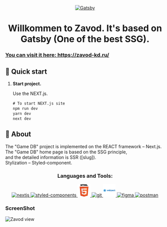 <p align="center">
  <a href="https://www.gatsbyjs.com/?utm_source=starter&utm_medium=readme&utm_campaign=minimal-starter">
    <img alt="Gatsby" src="https://www.gatsbyjs.com/Gatsby-Monogram.svg" width="60" />
  </a>
</p>
<h1 align="center">
 Willkommen to Zavod. It's based on Gatsby (One of the best SSG).
</h1>
<h3>
 <a href="https://zavod-kd.ru/">
    You can visit it here: https://zavod-kd.ru/
  </a>
</h3>

## 🚀 Quick start

1.  **Start project.**

    Use the NEXT.js.

    ```shell
    # To start NEXT.js site
    npm run dev
    yarn dev
    next dev
    ```

## 📌 About

The "Game DB" project is implemented on the REACT framework – Next.js.</br>
The "Game DB" home page is based on the SSG principle,</br>
and the detailed information is SSR ([slug]).</br>
Stylization – Styled-component.</br>

<h3 align="center">Languages and Tools:</h3>
            <p align="center">
  <a href="https://nextjs.org/" target="_blank" rel="noreferrer">
                    <img
                        src="https://cdn.worldvectorlogo.com/logos/nextjs-2.svg"
                        alt="nextjs"
                        width="40"
                        height="40"
                    />
                </a>

<a href="https://www.styled-components.com" rel="nofollow">
                    <img
                        alt="styled-components"
                        src="https://raw.githubusercontent.com/styled-components/brand/master/styled-components.png"
                        height="40px"
                        style="max-width: 100%"
                    />
                </a>

   <a href="https://www.w3.org/html/" target="_blank" rel="noreferrer">
                    <img
                        src="https://raw.githubusercontent.com/devicons/devicon/master/icons/html5/html5-original-wordmark.svg"
                        alt="html5"
                        width="40"
                        height="40"
                    />
                </a>
 
  
   <a href="https://git-scm.com/" target="_blank" rel="noreferrer">
                    <img
                        src="https://www.vectorlogo.zone/logos/git-scm/git-scm-icon.svg"
                        alt="git"
                        width="40"
                        height="40"
                    />
                </a>
 
   <a href="https://webpack.js.org" target="_blank" rel="noreferrer">
                    <img
                        src="https://raw.githubusercontent.com/devicons/devicon/d00d0969292a6569d45b06d3f350f463a0107b0d/icons/webpack/webpack-original-wordmark.svg"
                        alt="webpack"
                        width="40"
                        height="40"
                    />
                </a>
    <a href="https://www.figma.com/" target="_blank" rel="noreferrer">
                    <img
                        src="https://www.vectorlogo.zone/logos/figma/figma-icon.svg"
                        alt="figma"
                        width="40"
                        height="40"
                    />
                </a>
  
  <a href="https://postman.com" target="_blank" rel="noreferrer">
                    <img
                        src="https://www.vectorlogo.zone/logos/getpostman/getpostman-icon.svg"
                        alt="postman"
                        width="40"
                        height="40"
                    />
                </a>
  
  
</p>

### ScreenShot

<p>
 <img
                        src="https://anton-zolf.su/img/zavod_1.PNG"
                        alt="Zavod view"
                        width="605"
                        height="450"
                    />
</p>
